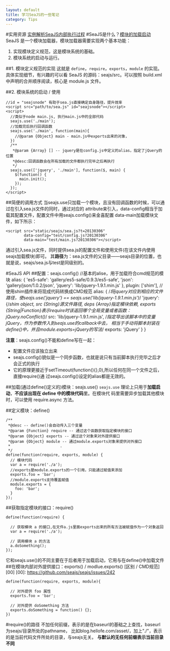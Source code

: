 ```yaml
---
layout: default
title: 学习SeaJS的一些笔记
category: Tips
---
```

#实用资源
[实例解析SeaJS内部执行过程](https://github.com/seajs/seajs/issues/308)
#SeaJS是什么？[模块的加载启动](https://github.com/seajs/seajs/issues/260)
SeaJS 是一个模块加载器，模块加载器需要实现两个基本功能：

1. 实现模块定义规范，这是模块系统的基础。
2. 模块系统的启动与运行。

##1. 模块定义规范的实现
这就是 `define`，`require`，`exports`，`module` 的实现。具体实现细节，有兴趣的可以看 
SeaJS 的源码：seajs/src。可以按照 build.xml 中声明的合并顺序阅读，核心是 module.js 文件。

##2. 模块系统的启动 / 使用

    //id = "seajsnode" 有助于sea.js直接确定自身路径，提升效率
    <script src="path/to/sea.js" id="seajsnode"></script>
    <script>
      //类似于node main.js, 执行main.js中的全部代码
      seajs.use('./main');
      //加载完后执行回调函数
      seajs.use('./main', function(main){
        //@param {Object} main - main.js中exports出来的对象，
      })
      /**
       *@param {Array} [] -- jquery是在config.js中定义的alias，指定了jQuery的位置
       *@desc:回调函数会在所有加载的文件都执行完毕之后再执行
       */
      seajs.use(['jquery', './main'], function($, main) {
        $(function() {
          main.init();
        });
      });
    </script>

##简便的调用方式
当seajs.use只加载一个模块，且没有回调函数的时候，可以通过在引入sea.js文件的同时，通过对应的
attribute来引入，data-config相当于加载其配置文件，配置文件中用seajs.config()来金喜配置
data-main加载模块文件，如下所示：

    <script src="static/seajs/sea.js?t=20130306"
            data-config="test/config.js?20130306"
            data-main="test/main.js?20130306"></script>

通过引入sea.js文件，同时提供sea.js的配置文件和使用文件(在该文件内使用seajs加载模块)即可。
其**路径**为：sea.js文件的父目录——seajs目录的位置，也就是说，seajs/sea.js与test是同级别的。

#SeaJS API
##配置：seajs.config()
      //基本的alise，用于加载符合cmd规范的模块
      alias: {
        'es5-safe': 'gallery/es5-safe/0.9.3/es5-safe',
        'json': 'gallery/json/1.0.2/json',
        'jquery': 'lib/jquery-1.9.1.min.js'
      },
      plugin: ['shim'],
      //使用shim插件来将现成代码转换成CMD规范
      alias: {
        /*将jquery对应到相应的文件路径，使seajs.use('jquery') == seajs.use('lib/jquery-1.9.1.min.js')*/
        'jquery': 
         {/*shim object, src {String}源文件路径, deps {Array}指定模块依赖, 
         exports {String|Function}表示require时该返回哪个全局变量或者函数：jQuery.noConflict()*/
          src: 'lib/jquery-1.9.1.min.js',
          /*指定导出该脚本中的变量jQuery，作为参数传入到seajs.use的callback中去，
            相当于手动将脚本封装在define()中，并且module.exports=jQuery的写法*/
          exports: 'jQuery'
        }
      }

**注意**：seajs.config()不能和define写在一起：

+ 配置文件应该独立出来
+ seajs.config()貌似是一个同步函数，也就是说只有当前脚本执行完毕之后才会正式的执行
+ 它的原理更接近于setTimeout(function(){},0),所以任何在同一个文件之后，直接require()通
过seajs.config()设定的alias都是无效的。


##加载(通过define()定义的)模块：seajs.use()
`seajs.use` 理论上只用于**加载启动**，**不应该出现在 define 中的模块代码**里。在模块代
码里需要异步加载其他模块时，可以使用 require.async 方法。

##定义模块：define()

    /**
     *@desc -- define()会自动传入三个变量
     *@param {Function} require -- 通过这个函数获取指定模块的接口
     *@param {Object} exports -- 通过这个对象来对外提供接口
     *@param {Object} module -- 通过module.exports对象来提供对外接口
     *                      .
     */
    define(function(require, exports, module) {
      // 模块代码
      var a = require('./a'); 
      //exports是module.exports的一个引用，只能通过赋值来添加
      exports.foo = 'bar';
      //module.exports支持覆盖赋值
      module.exports = {
        foo: 'bar';
      }
    });

##获取指定模块的接口：require()

    define(function(require) {
    
      // 获取模块 a 的接口,在文件a.js里面exports出来的所有方法被赋值作为一个对象返回
      var a = require('./a'); 
    
      // 调用模块 a 的方法
      a.doSomething();
    });

它和seajs.use()的不同主要在于后者用于加载启动，它用与在define()中加载文件
##在模块内部对外提供接口：exports() / modlue.exports() [区别 / CMD规范][00]
[00]: https://github.com/seajs/seajs/issues/242

    define(function(require, exports, module){
    
      // 对外提供 foo 属性
      exports.foo = 'bar';
    
      // 对外提供 doSomething 方法
      exports.doSomething = function() {};
    })
    
#require()的路径
不加任何前缀，表示的是在baseurl的基础之上查找，baseurl为seajs/目录所处的pathname，
比如blog.hellofe.com/asset/，加上"./"，表示的是当前代码文件所处的目录，与seajs无关。
**与默认的无任何前缀表示当前目录不同**